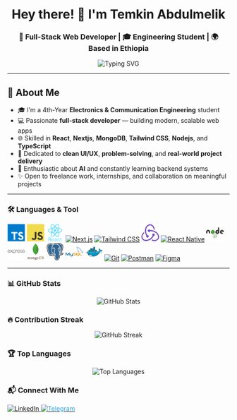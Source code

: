 <!-- Profile Header -->
<h1 align="center">Hey there! 👋 I'm Temkin Abdulmelik</h1>
<h3 align="center">🚀 Full-Stack Web Developer | 🎓  Engineering Student | 🌍 Based in Ethiopia</h3>

<p align="center">
  <img src="https://readme-typing-svg.demolab.com?font=Fira+Code&weight=500&size=22&duration=3000&pause=1000&center=true&width=700&lines=Hi+I%27m+Temkin+Abdulmelik!;Full-Stack+Developer+%7C+React+%2F+Next.js+%2F+MongoDB;Problem+Solver;Building+Clean+%26+Scalable+Web+Apps;Let%27s+Create+Something+Great+Together!" alt="Typing SVG" />
</p>

---

## 🧠 About Me

- 🎓 I’m a 4th-Year **Electronics & Communication Engineering** student  
- 💻 Passionate **full-stack developer** — building modern, scalable web apps  
- 🌐 Skilled in **React**, **Nextjs**, **MongoDB**, **Tailwind CSS**, **Nodejs**, and **TypeScript**  
- 🧩 Dedicated to **clean UI/UX**, **problem-solving**, and **real-world project delivery**  
- 🤖 Enthusiastic about **AI** and constantly learning backend systems  
- ✨ Open to freelance work, internships, and  collaboration on meaningful projects  

---
### 🛠️ Languages & Tool

<p align="left">
  <a href="https://www.typescriptlang.org/" target="_blank"><img src="https://raw.githubusercontent.com/devicons/devicon/master/icons/typescript/typescript-original.svg" alt="TypeScript" width="40" height="40"/></a>
  <a href="https://developer.mozilla.org/en-US/docs/Web/JavaScript" target="_blank"><img src="https://raw.githubusercontent.com/devicons/devicon/master/icons/javascript/javascript-original.svg" alt="JavaScript" width="40" height="40"/></a>
  <a href="https://reactjs.org/" target="_blank"><img src="https://raw.githubusercontent.com/devicons/devicon/master/icons/react/react-original-wordmark.svg" alt="React" width="40" height="40"/></a>
  <a href="https://nextjs.org/" target="_blank"><img src="https://cdn.worldvectorlogo.com/logos/nextjs-2.svg" alt="Next.js" width="40" height="40"/></a>
  <a href="https://tailwindcss.com/" target="_blank"><img src="https://www.vectorlogo.zone/logos/tailwindcss/tailwindcss-icon.svg" alt="Tailwind CSS" width="40" height="40"/></a>
  <a href="https://redux.js.org/" target="_blank"><img src="https://raw.githubusercontent.com/devicons/devicon/master/icons/redux/redux-original.svg" alt="Redux" width="40" height="40"/></a>
  <a href="https://reactnative.dev/" target="_blank"><img src="https://reactnative.dev/img/header_logo.svg" alt="React Native" width="40" height="40"/></a>
  <a href="https://nodejs.org/" target="_blank"><img src="https://raw.githubusercontent.com/devicons/devicon/master/icons/nodejs/nodejs-original-wordmark.svg" alt="Node.js" width="40" height="40"/></a>
  <a href="https://expressjs.com" target="_blank"><img src="https://raw.githubusercontent.com/devicons/devicon/master/icons/express/express-original-wordmark.svg" alt="Express" width="40" height="40"/></a>
  <a href="https://www.mongodb.com/" target="_blank"><img src="https://raw.githubusercontent.com/devicons/devicon/master/icons/mongodb/mongodb-original-wordmark.svg" alt="MongoDB" width="40" height="40"/></a>
  <a href="https://www.postgresql.org/" target="_blank"><img src="https://raw.githubusercontent.com/devicons/devicon/master/icons/postgresql/postgresql-original.svg" alt="PostgreSQL" width="40" height="40"/></a>
  <a href="https://www.mysql.com/" target="_blank"><img src="https://raw.githubusercontent.com/devicons/devicon/master/icons/mysql/mysql-original-wordmark.svg" alt="MySQL" width="40" height="40"/></a>
  <a href="https://www.docker.com/" target="_blank"><img src="https://raw.githubusercontent.com/devicons/devicon/master/icons/docker/docker-original.svg" alt="Docker" width="40" height="40"/></a>
  <a href="https://git-scm.com/" target="_blank"><img src="https://www.vectorlogo.zone/logos/git-scm/git-scm-icon.svg" alt="Git" width="40" height="40"/></a>
  <a href="https://postman.com" target="_blank"><img src="https://www.vectorlogo.zone/logos/getpostman/getpostman-icon.svg" alt="Postman" width="40" height="40"/></a>
  <a href="https://www.figma.com/" target="_blank"><img src="https://www.vectorlogo.zone/logos/figma/figma-icon.svg" alt="Figma" width="40" height="40"/></a>
</p>  

---

### 📊 GitHub Stats  

<p align="center">
  <img src="https://github-readme-stats.vercel.app/api?username=temkin236&show_icons=true&theme=radical&locale=en" alt="GitHub Stats" />
</p>  

### 🔥 Contribution Streak  

<p align="center">
  <img src="https://streak-stats.vercel.app?user=temkin236&theme=radical&border_radius=10&date_format=M%20j%5B,%20Y%5D" alt="GitHub Streak" />
</p>



### 🏆 Top Languages  

<p align="center">
  <img src="https://github-readme-stats.vercel.app/api/top-langs/?username=temkin236&layout=compact&theme=radical" alt="Top Languages" />
</p>  


### 📬 Connect With Me  

<p align="left">
  <a href="https://www.linkedin.com/in/temkin-abdulmelik-195582306/" target="_blank">
    <img src="https://cdn.jsdelivr.net/gh/devicons/devicon/icons/linkedin/linkedin-original.svg" alt="LinkedIn" width="40" height="40"/>
  </a>
  <a href="https://t.me/temkin23" target="_blank">
    <img src="https://cdn.jsdelivr.net/gh/simple-icons/simple-icons/icons/telegram.svg" alt="Telegram" width="40" height="40" style="color:#2CA5E0;"/>
  </a>
</p>
